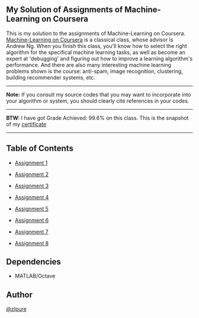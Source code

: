 ## My Solution of Assignments of Machine-Learning on Coursera
This is my solution to the assignments of Machine-Learning on Coursera.
[Machine-Learning on Coursera](https://www.coursera.org/learn/machine-learning/home/welcome) is
a classical class, whose advisor is Andrew Ng. When you finish this class, 
you'll know how to select the right algorithm for the specifical machine learning tasks, 
as well as become an expert at 'debugging' and figuring out how to improve a learning algorithm's performance.
And there are also many interesting machine learning problems shown is the course: anti-spam, image recognition, clustering, building recommender systems, etc.
******
**Note:** If you consult my source codes that you may want to incorporate into your algorithm or system, you should clearly cite references in your codes.
******
**BTW:** I have got Grade Achieved: 99.6% on this class. This is the snapshot of my [certificate](https://www.coursera.org/account/accomplishments/certificate/5ZRHYV6JF6AN)
******
## Table of Contents
* [Assignment 1](https://github.com/zlpure/Machine-Learning--Coursera/tree/master/machine-learning-ex1)

* [Assignment 2](https://github.com/zlpure/Machine-Learning--Coursera/tree/master/machine-learning-ex2)
 
* [Assignment 3](https://github.com/zlpure/Machine-Learning--Coursera/tree/master/machine-learning-ex3)

* [Assignment 4](https://github.com/zlpure/Machine-Learning--Coursera/tree/master/machine-learning-ex4)
 
* [Assignment 5](https://github.com/zlpure/Machine-Learning--Coursera/tree/master/machine-learning-ex5) 

* [Assignment 6](https://github.com/zlpure/Machine-Learning--Coursera/tree/master/machine-learning-ex6)
 
* [Assignment 7](hhttps://github.com/zlpure/Machine-Learning--Coursera/tree/master/machine-learning-ex7)

* [Assignment 8](https://github.com/zlpure/Machine-Learning--Coursera/tree/master/machine-learning-ex8)
 
## Dependencies
* MATLAB/Octave

## Author
[@zlpure](github.com/zlpure)
